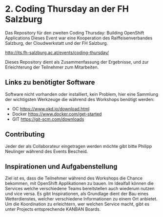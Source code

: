 # 2. Coding Thursday an der FH Salzburg
Das Repository für den zweiten Coding Thursday: Building OpenShift Applications
Dieses Event war eine Kooperation des Raiffeisenverbandes Salzburg, der Cloudwerkstatt und der FH Salzburg.

http://its.fh-salzburg.ac.at/events/coding-thursday/

Dieses Repository dient als Zusammenfassung der Ergebnisse, und zur Erleichterung der Teilnehmer zum Mitarbeiten.

## Links zu benötigter Software

Software nicht vorhanden oder installiert, kein Problem, hier eine Sammlung der wichtigsten Werkzeuge die während des Workshops benötigt werden:
- OC https://www.okd.io/download.html
- Docker https://www.docker.com/get-started
- GIT https://git-scm.com/downloads

## Contributing 

Jeder der als Collaborateur eingetragen werden möchte gibt bitte Philipp Neulinger während des Events Bescheid.

## Inspirationen und Aufgabenstellung

Ziel ist es, dass die Teilnehmer während des Workshops die Chance bekommen, mit OpenShift Applikationen zu bauen. Im Idealfall können die Services welche verschiedene Teams bereitstellen auch wiederum nutzen und vice versa.
Es gibt Inspirationen, als Grundlage dient der Bau eines Wetterdienstes, welcher verschiedene Informationen zu einem Ort anbietet. Um die Koordination zu erleichtern, wer welchen Service macht, gibt es unter Projects entsprechende KANBAN Boards.
